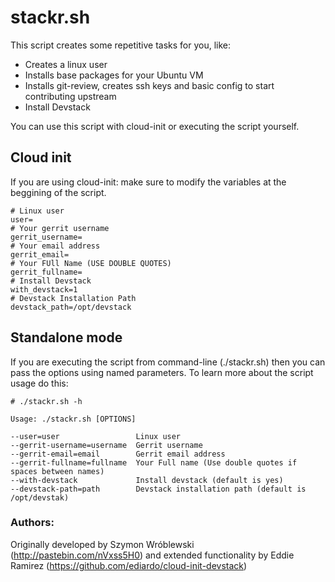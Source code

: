 # stackr.sh
This script creates some repetitive tasks for you, like:
* Creates a linux user 
* Installs base packages for your Ubuntu VM
* Installs git-review, creates ssh keys and basic config to start contributing upstream
* Install Devstack

You can use this script with cloud-init or executing the script yourself.

## Cloud init
If you are using cloud-init: make sure to modify the variables at the beggining of the script.

```
# Linux user
user=
# Your gerrit username
gerrit_username=
# Your email address 
gerrit_email=
# Your FUll Name (USE DOUBLE QUOTES)
gerrit_fullname=
# Install Devstack 
with_devstack=1
# Devstack Installation Path
devstack_path=/opt/devstack
```

## Standalone mode 
If you are executing the script from command-line (./stackr.sh) then you can pass the options
using named parameters. To learn more about the script usage do this:
 
```
# ./stackr.sh -h

Usage: ./stackr.sh [OPTIONS]

--user=user                 Linux user
--gerrit-username=username  Gerrit username
--gerrit-email=email        Gerrit email address
--gerrit-fullname=fullname  Your Full name (Use double quotes if spaces between names)
--with-devstack             Install devstack (default is yes)
--devstack-path=path        Devstack installation path (default is /opt/devstak)

```


### Authors:

Originally developed by Szymon Wróblewski (http://pastebin.com/nVxss5H0) and extended functionality by Eddie Ramirez (https://github.com/ediardo/cloud-init-devstack)


